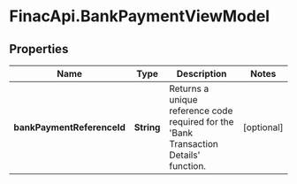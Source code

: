 # FinacApi.BankPaymentViewModel

## Properties
Name | Type | Description | Notes
------------ | ------------- | ------------- | -------------
**bankPaymentReferenceId** | **String** | Returns a unique reference code required for the &#x27;Bank Transaction Details&#x27; function. | [optional] 
